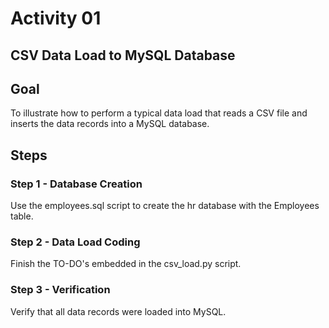 # Activity 01

## CSV Data Load to MySQL Database

## Goal

To illustrate how to perform a typical data load that reads a CSV file and inserts the data records into a MySQL database. 

## Steps

### Step 1 - Database Creation

Use the employees.sql script to create the hr database with the Employees table. 

### Step 2 - Data Load Coding 

Finish the TO-DO's embedded in the csv_load.py script. 

### Step 3 - Verification

Verify that all data records were loaded into MySQL. 

